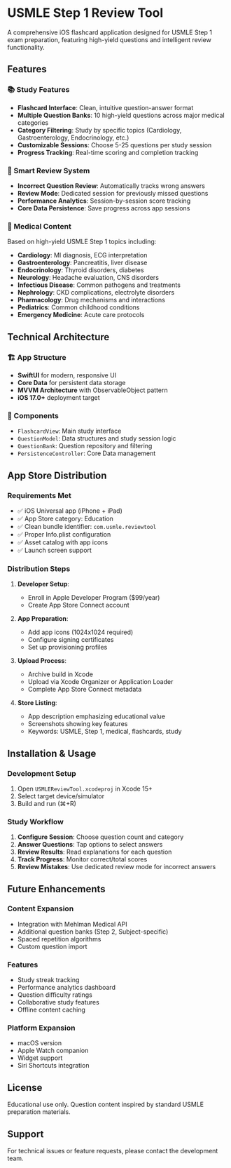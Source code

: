 # USMLE Step 1 Review Tool

A comprehensive iOS flashcard application designed for USMLE Step 1 exam preparation, featuring high-yield questions and intelligent review functionality.

## Features

### 📚 Study Features
- **Flashcard Interface**: Clean, intuitive question-answer format
- **Multiple Question Banks**: 10 high-yield questions across major medical categories
- **Category Filtering**: Study by specific topics (Cardiology, Gastroenterology, Endocrinology, etc.)
- **Customizable Sessions**: Choose 5-25 questions per study session
- **Progress Tracking**: Real-time scoring and completion tracking

### 🎯 Smart Review System
- **Incorrect Question Review**: Automatically tracks wrong answers
- **Review Mode**: Dedicated session for previously missed questions
- **Performance Analytics**: Session-by-session score tracking
- **Core Data Persistence**: Save progress across app sessions

### 🏥 Medical Content
Based on high-yield USMLE Step 1 topics including:
- **Cardiology**: MI diagnosis, ECG interpretation
- **Gastroenterology**: Pancreatitis, liver disease
- **Endocrinology**: Thyroid disorders, diabetes
- **Neurology**: Headache evaluation, CNS disorders
- **Infectious Disease**: Common pathogens and treatments
- **Nephrology**: CKD complications, electrolyte disorders
- **Pharmacology**: Drug mechanisms and interactions
- **Pediatrics**: Common childhood conditions
- **Emergency Medicine**: Acute care protocols

## Technical Architecture

### 🏗️ App Structure
- **SwiftUI** for modern, responsive UI
- **Core Data** for persistent data storage
- **MVVM Architecture** with ObservableObject pattern
- **iOS 17.0+** deployment target

### 📱 Components
- `FlashcardView`: Main study interface
- `QuestionModel`: Data structures and study session logic
- `QuestionBank`: Question repository and filtering
- `PersistenceController`: Core Data management

## App Store Distribution

### Requirements Met
- ✅ iOS Universal app (iPhone + iPad)
- ✅ App Store category: Education
- ✅ Clean bundle identifier: `com.usmle.reviewtool`
- ✅ Proper Info.plist configuration
- ✅ Asset catalog with app icons
- ✅ Launch screen support

### Distribution Steps
1. **Developer Setup**:
   - Enroll in Apple Developer Program ($99/year)
   - Create App Store Connect account

2. **App Preparation**:
   - Add app icons (1024x1024 required)
   - Configure signing certificates
   - Set up provisioning profiles

3. **Upload Process**:
   - Archive build in Xcode
   - Upload via Xcode Organizer or Application Loader
   - Complete App Store Connect metadata

4. **Store Listing**:
   - App description emphasizing educational value
   - Screenshots showing key features
   - Keywords: USMLE, Step 1, medical, flashcards, study

## Installation & Usage

### Development Setup
1. Open `USMLEReviewTool.xcodeproj` in Xcode 15+
2. Select target device/simulator
3. Build and run (⌘+R)

### Study Workflow
1. **Configure Session**: Choose question count and category
2. **Answer Questions**: Tap options to select answers
3. **Review Results**: Read explanations for each question
4. **Track Progress**: Monitor correct/total scores
5. **Review Mistakes**: Use dedicated review mode for incorrect answers

## Future Enhancements

### Content Expansion
- Integration with Mehlman Medical API
- Additional question banks (Step 2, Subject-specific)
- Spaced repetition algorithms
- Custom question import

### Features
- Study streak tracking
- Performance analytics dashboard
- Question difficulty ratings
- Collaborative study features
- Offline content caching

### Platform Expansion
- macOS version
- Apple Watch companion
- Widget support
- Siri Shortcuts integration

## License

Educational use only. Question content inspired by standard USMLE preparation materials.

## Support

For technical issues or feature requests, please contact the development team.